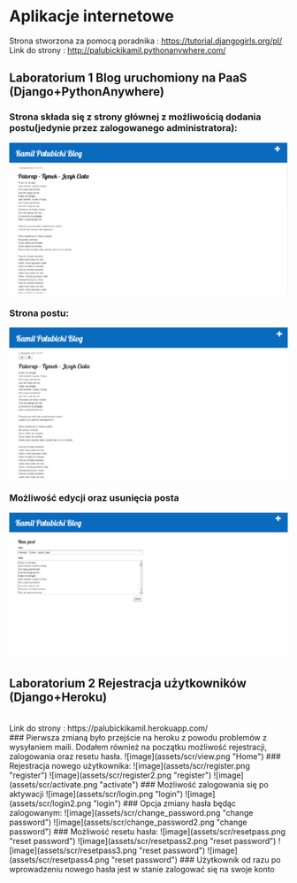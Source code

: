 # Aplikacje internetowe
Strona stworzona za pomocą poradnika :
https://tutorial.djangogirls.org/pl/
<br>
Link do strony :
http://palubickikamil.pythonanywhere.com/
<br>
## Laboratorium 1 Blog uruchomiony na PaaS (Django+PythonAnywhere)

### Strona składa się z strony głównej z możliwością dodania postu(jedynie przez zalogowanego administratora):
![image](assets/scr/1.png "Home")
### Strona postu:
![image](assets/scr/2.png "Post")
### Możliwość edycji oraz usunięcia posta
![image](assets/scr/3.png "Edit/Delete")

## Laboratorium 2 Rejestracja użytkowników (Django+Heroku)
<br>
Link do strony :
https://palubickikamil.herokuapp.com/
<br>
### Pierwsza zmianą było przejście na heroku z powodu problemów z wysyłaniem maili. Dodałem również na początku możliwość rejestracji, zalogowania oraz resetu hasła.
![image](assets/scr/view.png "Home")
### Rejestracja nowego użytkownika:
![image](assets/scr/register.png "register")
![image](assets/scr/register2.png "register")
![image](assets/scr/activate.png "activate")
### Możliwość zalogowania się po aktywacji
![image](assets/scr/login.png "login")
![image](assets/scr/login2.png "login")
### Opcja zmiany hasła będąc zalogowanym:
![image](assets/scr/change_password.png "change password")
![image](assets/scr/change_password2.png "change password")
### Możliwość resetu hasła:
![image](assets/scr/resetpass.png "reset password")
![image](assets/scr/resetpass2.png "reset password")
![image](assets/scr/resetpass3.png "reset password")
![image](assets/scr/resetpass4.png "reset password")
### Użytkownik od razu po wprowadzeniu nowego hasła jest w stanie zalogować się na swoje konto